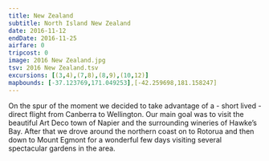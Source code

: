 ```yaml
---
title: New Zealand
subtitle: North Island New Zealand
date: 2016-11-12
endDate: 2016-11-25
airfare: 0
tripcost: 0
image: 2016 New Zealand.jpg
tsv: 2016 New Zealand.tsv
excursions: [(3,4),(7,8),(8,9),(10,12)]
mapbounds: [-37.123769,171.049253],[-42.259698,181.158247]
---
```

On the spur of the moment we decided to take advantage of a - short lived - direct flight from Canberra to Wellington. Our main goal was to visit the beautiful Art Deco town of Napier and the surrounding wineries of Hawke’s Bay. After that we drove around the northern coast on to Rotorua and then down to Mount Egmont for a wonderful few days visiting several spectacular gardens in the area.

